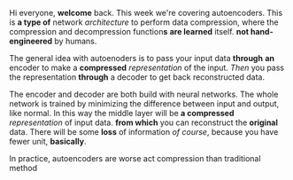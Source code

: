 Hi everyone, **welcome** back. This week we're covering autoencoders. This is **a type of** network *architecture* to perform data compression, where the compression and decompression function**s** **are learned** itself. **not hand-engineered** by humans.

The general idea with autoenoders is to pass your input data **through** **an** encoder to make a **compressed** *representation* of the input. *Then* you pass the representation **through** a decoder to get back reconstructed data.

The encoder and decoder are both build with neural networks. The whole network is trained by minimizing the difference between input and output, like normal. In this way the middle layer will be **a compressed** *representation* of input data. **from which** you can reconstruct the **original** data. There will be some **loss** of information *of course*, because you have fewer unit, **basically**.

In practice, autoencoders are worse act compression than traditional method 